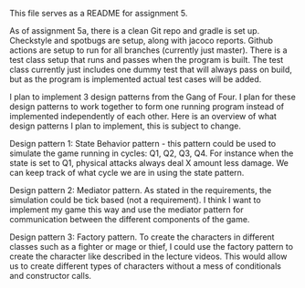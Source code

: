 This file serves as a README for assignment 5. 

As of assignment 5a, there is a clean Git repo and gradle is set up. 
Checkstyle and spotbugs are setup, along with jacoco reports. 
Github actions are setup to run for all branches (currently just master).
There is a test class setup that runs and passes when the program is built.
The test class currently just includes one dummy test that will always pass on build, 
but as the program is implemented actual test cases will be added. 

I plan to implement 3 design patterns from the Gang of Four. I plan for these design patterns to work
together to form one running program instead of implemented independently of each other. 
Here is an overview of what design patterns I plan to implement, this is subject to change. 

Design pattern 1: State Behavior pattern - this pattern could be used to simulate the game running in cycles: Q1, Q2, Q3, Q4. 
For instance when the state is set to Q1, physical attacks always deal X amount less damage. We can keep track of what cycle we
are in using the state pattern. 

Design pattern 2: Mediator pattern. As stated in the requirements, the simulation could be tick based (not a requirement). I think I want to
implement my game this way and use the mediator pattern for communication between the different components of the game. 

Design pattern 3: Factory pattern. To create the characters in different classes such as a fighter or mage or thief, I could use
the factory pattern to create the character like described in the lecture videos. This would allow us to create different types
of characters without a mess of conditionals and constructor calls. 

